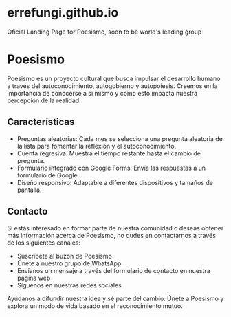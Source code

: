 # errefungi.github.io
Oficial Landing Page for Poesismo, soon to be world's leading group
# Poesismo

Poesismo es un proyecto cultural que busca impulsar el desarrollo humano a través del autoconocimiento, autogobierno y autopoiesis. Creemos en la importancia de conocerse a sí mismo y cómo esto impacta nuestra percepción de la realidad.

## Características

- Preguntas aleatorias: Cada mes se selecciona una pregunta aleatoria de la lista para fomentar la reflexión y el autoconocimiento.
- Cuenta regresiva: Muestra el tiempo restante hasta el cambio de pregunta.
- Formulario integrado con Google Forms: Envía las respuestas a un formulario de Google.
- Diseño responsivo: Adaptable a diferentes dispositivos y tamaños de pantalla.

## Contacto

Si estás interesado en formar parte de nuestra comunidad o deseas obtener más información acerca de Poesismo, no dudes en contactarnos a través de los siguientes canales:

- Suscríbete al buzón de Poesismo
- Únete a nuestro grupo de WhatsApp
- Envíanos un mensaje a través del formulario de contacto en nuestra página web
- Síguenos en nuestras redes sociales

Ayúdanos a difundir nuestra idea y sé parte del cambio. Únete a Poesismo y explora un modo de vida basado en el reconocimiento mutuo.
